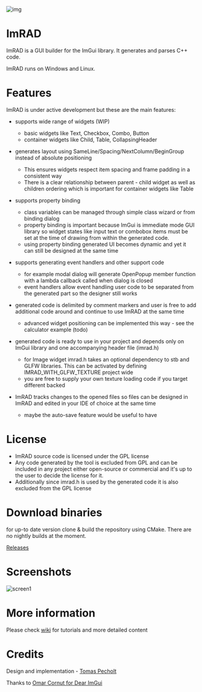 ![img](https://github.com/tpecholt/imrad/actions/workflows/cmake.yml/badge.svg)

# ImRAD

ImRAD is a GUI builder for the ImGui library. It generates and parses C++ code.  

ImRAD runs on Windows and Linux. 

# Features

ImRAD is under active development but these are the main features:

* supports wide range of widgets (WIP)
  
  * basic widgets like Text, Checkbox, Combo, Button
  * container widgets like Child, Table, CollapsingHeader

* generates layout using SameLine/Spacing/NextColumn/BeginGroup instead of absolute positioning 
  
  * This ensures widgets respect item spacing and frame padding in a consistent way
  * There is a clear relationship between parent - child widget as well as children ordering which is important for container widgets like Table

* supports property binding 
  
  * class variables can be managed through simple class wizard or from binding dialog
  * property binding is important because ImGui is immediate mode GUI library so widget states like input text or combobox items must be set at the time of drawing from within the generated code. 
  * using property binding generated UI becomes dynamic and yet it can still be designed at the same time  

* supports generating event handlers and other support code
  
  * for example modal dialog will generate OpenPopup member function with a lambda callback called when dialog is closed
  * event handlers allow event handling user code to be separated from the generated part so the designer still works

* generated code is delimited by comment markers and user is free to add additional code around and continue to use ImRAD at the same time
  
  * advanced widget positioning can be implemented this way - see the calculator example (todo)

* generated code is ready to use in your project and depends only on ImGui library and one accompanying header file (imrad.h)
  
  * for Image widget imrad.h takes an optional dependency to stb and GLFW libraries. This can be activated by defining IMRAD_WITH_GLFW_TEXTURE project wide
  * you are free to supply your own texture loading code if you target different backed 

* ImRAD tracks changes to the opened files so files can be designed in ImRAD and edited in your IDE of choice at the same time
  
  * maybe the auto-save feature would be useful to have 

# License

* ImRAD source code is licensed under the GPL license 
* Any code generated by the tool is excluded from GPL and can be included in any project either open-source or commercial and it's up to the user to decide the license for it. 
* Additionally since imrad.h is used by the generated code it is also excluded from the GPL license  

# Download binaries

for up-to date version clone & build the repository using CMake. There are no nightly builds at the moment. 

[Releases](https://github.com/tpecholt/imrad/releases)

# Screenshots

![screen1](https://user-images.githubusercontent.com/1256102/233116395-9da5a652-9248-4b91-b12a-b842e6c6f300.png)

# More information

Please check [wiki](https://github.com/tpecholt/imrad/wiki) for tutorials and more detailed content

# Credits

Design and implementation - [Tomas Pecholt](https://github.com/tpecholt)

Thanks to [Omar Cornut for Dear ImGui](https://github.com/ocornut/imgui)

